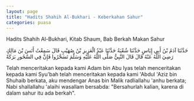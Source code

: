 ```yaml
---
layout: page
title: "Hadits Shahih Al-Bukhari - Keberkahan Sahur"
categories: puasa
---
```


Hadits Shahih Al-Bukhari, Kitab Shaum, Bab Berkah Makan Sahur

<p class="arab">
حَدَّثَنَا آدَمُ بْنُ أَبِي إِيَاسٍ حَدَّثَنَا شُعْبَةُ حَدَّثَنَا عَبْدُ الْعَزِيزِ بْنُ صُهَيْبٍ قَالَ سَمِعْتُ أَنَسَ بْنَ مَالِكٍ رَضِيَ اللَّهُ عَنْهُ قَالَ قَالَ النَّبِيُّ صَلَّى اللَّهُ عَلَيْهِ وَسَلَّمَ تَسَحَّرُوا فَإِنَّ فِي السَّحُورِ بَرَكَةً
</p>

Telah menceritakan kepada kami Adam bin Abu Iyas telah menceritakan kepada kami Syu'bah telah menceritakan kepada kami 'Abdul 'Aziz bin Shuhaib berkata, aku mendengar Anas bin Malik radliallahu 'anhu berkata; Nabi shallallahu 'alaihi wasallam bersabda: "Bersahurlah kalian, karena di dalam sahur itu ada berkah".
